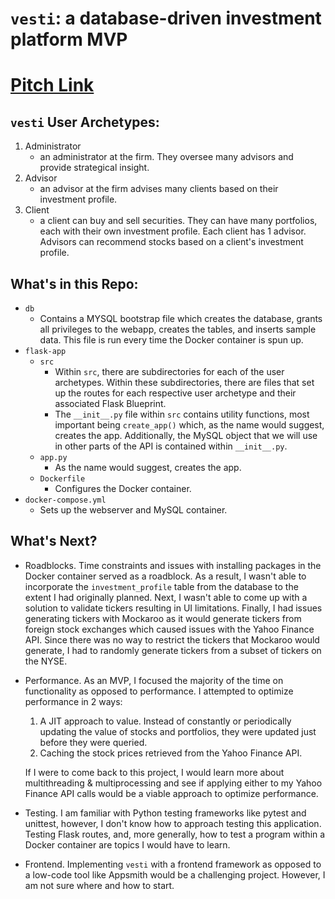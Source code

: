 # `vesti`: a database-driven investment platform MVP

# [Pitch Link](https://youtu.be/d2SfIR-RlU4)

## `vesti` User Archetypes:
1. Administrator
    * an administrator at the firm. They oversee many advisors and provide strategical insight.
2. Advisor
   * an advisor at the firm advises many clients based on their investment profile.
3. Client
   * a client can buy and sell securities. They can have many portfolios, each with their own investment profile. Each client has 1 advisor. Advisors can recommend stocks based on a client's investment profile.

## What's in this Repo:
* `db`
  * Contains a MYSQL bootstrap file which creates the database, grants all privileges to the webapp, creates the tables, and inserts sample data. This file is run every time the Docker container is spun up.
* `flask-app`
  * `src`
    * Within `src`, there are subdirectories for each of the user archetypes. Within these subdirectories, there are files that set up the routes for each respective user archetype and their associated Flask Blueprint.
    * The `__init__.py` file within `src` contains utility functions, most important being `create_app()` which, as the name would suggest, creates the app. Additionally, the MySQL object that we will use in other parts of the API is contained within `__init__.py`.
  * `app.py`
    * As the name would suggest, creates the app.
  * `Dockerfile`
    * Configures the Docker container.
* `docker-compose.yml`
    * Sets up the webserver and MySQL container.

## What's Next?
* Roadblocks. Time constraints and issues with installing packages in the Docker container served as a roadblock. As a result, I wasn't able to incorporate the `investment_profile` table from the database to the extent I had originally planned. Next, I wasn't able to come up with a solution to validate tickers resulting in UI limitations. Finally, I had issues generating tickers with Mockaroo as it would generate tickers from foreign stock exchanges which caused issues with the Yahoo Finance API. Since there was no way to restrict the tickers that Mockaroo would generate, I had to randomly generate tickers from a subset of tickers on the NYSE.
* Performance. As an MVP, I focused the majority of the time on functionality as opposed to performance. I attempted to optimize performance in 2 ways:
  1. A JIT approach to value. Instead of constantly or periodically updating the value of stocks and portfolios, they were updated just before they were queried.  
  2. Caching the stock prices retrieved from the Yahoo Finance API. 

    If I were to come back to this project, I would learn more about multithreading & multiprocessing and see if applying either to my Yahoo Finance API calls would be a viable approach to optimize performance.
* Testing. I am familiar with Python testing frameworks like pytest and unittest, however, I don't know how to approach testing this application. Testing Flask routes, and, more generally, how to test a program within a Docker container are topics I would have to learn.
* Frontend. Implementing `vesti` with a frontend framework as opposed to a low-code tool like Appsmith would be a challenging project. However, I am not sure where and how to start.
